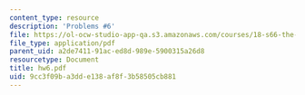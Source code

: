 ```yaml
---
content_type: resource
description: 'Problems #6'
file: https://ol-ocw-studio-app-qa.s3.amazonaws.com/courses/18-s66-the-art-of-counting-spring-2003/9cc3f09ba3dde138af8f3b58505cb881_hw6.pdf
file_type: application/pdf
parent_uid: a2de7411-91ac-ed8d-989e-5900315a26d8
resourcetype: Document
title: hw6.pdf
uid: 9cc3f09b-a3dd-e138-af8f-3b58505cb881
---
```

